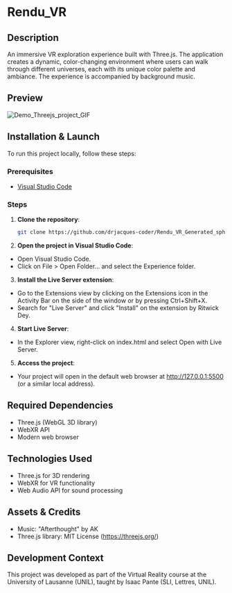 # Rendu_VR

## Description
An immersive VR exploration experience built with Three.js. The application creates a dynamic, color-changing environment where users can walk through different universes, each with its unique color palette and ambiance. The experience is accompanied by background music.

## Preview
![Demo_Threejs_project_GIF](https://github.com/user-attachments/assets/728bb421-11fb-4f4c-8622-18bdd38b47e5)

## Installation & Launch

To run this project locally, follow these steps:

### Prerequisites

- [Visual Studio Code](https://code.visualstudio.com/)

### Steps

1. **Clone the repository**:
   ```sh
   git clone https://github.com/drjacques-coder/Rendu_VR_Generated_sphere_and_Plane.git
   
2. **Open the project in Visual Studio Code**:

- Open Visual Studio Code.
- Click on File > Open Folder... and select the Experience folder.

3. **Install the Live Server extension**:
- Go to the Extensions view by clicking on the Extensions icon in the Activity Bar on the side of the window or by pressing Ctrl+Shift+X.
- Search for "Live Server" and click "Install" on the extension by Ritwick Dey.

4. **Start Live Server**:

- In the Explorer view, right-click on index.html and select Open with Live Server.

5. **Access the project**:

- Your project will open in the default web browser at http://127.0.0.1:5500 (or a similar local address).

## Required Dependencies
- Three.js (WebGL 3D library)
- WebXR API
- Modern web browser

## Technologies Used
- Three.js for 3D rendering
- WebXR for VR functionality
- Web Audio API for sound processing

## Assets & Credits
- Music: "Afterthought" by AK
- Three.js library: MIT License (https://threejs.org/)

## Development Context
This project was developed as part of the Virtual Reality course at the University of Lausanne (UNIL), taught by Isaac Pante (SLI, Lettres, UNIL).
